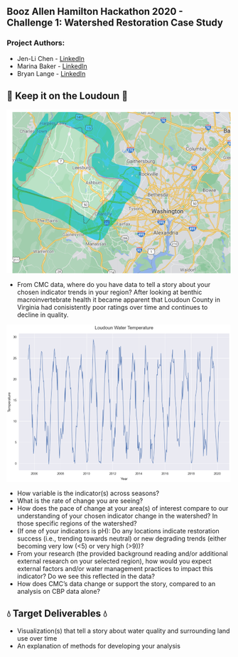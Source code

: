 ## Booz Allen Hamilton Hackathon 2020 - Challenge 1: Watershed Restoration Case Study 
### Project Authors: 
* Jen-Li Chen - [LinkedIn](https://www.linkedin.com/in/JenliChen)
* Marina Baker - [LinkedIn](https://www.linkedin.com/in/bakermarinam/)
* Bryan Lange - [LinkedIn](https://www.linkedin.com/in/bryanrobertlange)

## :ocean: Keep it on the Loudoun :ocean:
![Loudoun](https://github.com/Bryan-Lange/Hack-the-Bay-Project/blob/master/images/Annotation%202020-09-04%20155509.png)
- From CMC data, where do you have data to tell a story about your chosen indicator trends in your region?
After looking at benthic macroinvertebrate health it became apparent that Loudoun County in Virginia had conisistently poor ratings over time and continues to decline in quality. 

![LoudounTemp](https://github.com/Bryan-Lange/Hack-the-Bay-Project/blob/master/images/Loudoun_temperature.png)
- How variable is the indicator(s) across seasons?
- What is the rate of change you are seeing?
- How does the pace of change at your area(s) of interest compare to our understanding of your chosen indicator change in the watershed? In those specific regions of the watershed?
- (If one of your indicators is pH): Do any locations indicate restoration success (i.e., trending towards neutral) or new degrading trends (either becoming very low (<5) or very high (>9))?
- From your research (the provided background reading and/or additional external research on your selected region), how would you expect external factors and/or water management practices to impact this indicator? Do we see this reflected in the data?
- How does CMC’s data change or support the story, compared to an analysis on CBP data alone?

## :droplet: Target Deliverables :droplet:

- Visualization(s) that tell a story about water quality and surrounding land use over time
- An explanation of methods for developing your analysis

